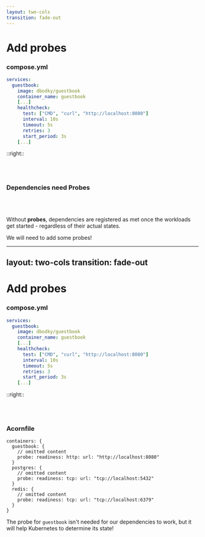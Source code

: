```yaml
---
layout: two-cols
transition: fade-out
---
```


# Add probes

### compose.yml

```yaml {2,6-11} {maxHeight:'350px'}
services:
  guestbook:
    image: dbodky/guestbook
    container_name: guestbook
    [...]
    healthcheck:
      test: ["CMD", "curl", "http://localhost:8080"]
      interval: 10s
      timeout: 5s
      retries: 3
      start_period: 3s
    [...]
```


::right::

<br />

<br />

### Dependencies need Probes

<br />

<br />

Without **probes**, dependencies are registered as met once the workloads get started - regardless of their actual states.

We will need to add some probes!

---
layout: two-cols
transition: fade-out
---

# Add probes

### compose.yml

```yaml {2,6-11} {maxHeight:'350px'}
services:
  guestbook:
    image: dbodky/guestbook
    container_name: guestbook
    [...]
    healthcheck:
      test: ["CMD", "curl", "http://localhost:8080"]
      interval: 10s
      timeout: 5s
      retries: 3
      start_period: 3s
    [...]
```


::right::

<br />

<br />

### Acornfile

```cue {4,8,12} {maxHeight:'350px'}
containers: {
  guestbook: {
    // omitted content
    probe: readiness: http: url: "http://localhost:8080"
  }
  postgres: {
    // omitted content
    probe: readiness: tcp: url: "tcp://localhost:5432"
  }
  redis: {
    // omitted content
    probe: readiness: tcp: url: "tcp://localhost:6379"
  }
}
```

<v-click>

The probe for `guestbook` isn't needed for our dependencies to work, but it will help Kubernetes to determine its state!

</v-click>